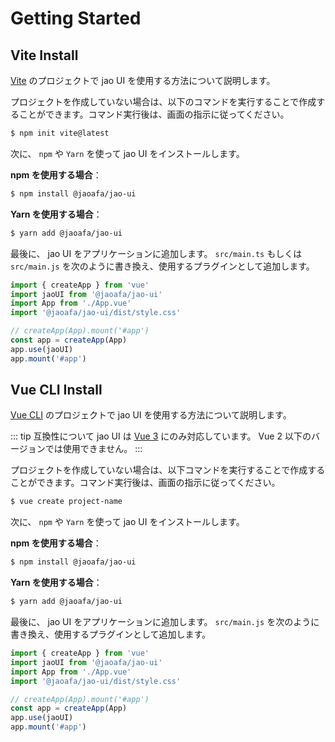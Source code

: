 # Getting Started

## Vite Install

[Vite](https://ja.vitejs.dev/) のプロジェクトで jao UI を使用する方法について説明します。

プロジェクトを作成していない場合は、以下のコマンドを実行することで作成することができます。コマンド実行後は、画面の指示に従ってください。

```bash
$ npm init vite@latest
```

次に、 `npm` や `Yarn` を使って jao UI をインストールします。

**npm を使用する場合**：

```bash
$ npm install @jaoafa/jao-ui
```

**Yarn を使用する場合**：

```bash
$ yarn add @jaoafa/jao-ui
```

最後に、 jao UI をアプリケーションに追加します。 `src/main.ts` もしくは `src/main.js` を次のように書き換え、使用するプラグインとして追加します。

```typescript
import { createApp } from 'vue'
import jaoUI from '@jaoafa/jao-ui'
import App from './App.vue'
import '@jaoafa/jao-ui/dist/style.css'

// createApp(App).mount('#app')
const app = createApp(App)
app.use(jaoUI)
app.mount('#app')
```

## Vue CLI Install

[Vue CLI](https://cli.vuejs.org/) のプロジェクトで jao UI を使用する方法について説明します。

::: tip 互換性について
jao UI は [Vue 3](https://v3.ja.vuejs.org/) にのみ対応しています。 Vue 2 以下のバージョンでは使用できません。
:::

プロジェクトを作成していない場合は、以下コマンドを実行することで作成することができます。コマンド実行後は、画面の指示に従ってください。

```bash
$ vue create project-name
```

次に、 `npm` や `Yarn` を使って jao UI をインストールします。

**npm を使用する場合**：

```bash
$ npm install @jaoafa/jao-ui
```

**Yarn を使用する場合**：

```bash
$ yarn add @jaoafa/jao-ui
```

最後に、 jao UI をアプリケーションに追加します。 `src/main.js` を次のように書き換え、使用するプラグインとして追加します。

```typescript
import { createApp } from 'vue'
import jaoUI from '@jaoafa/jao-ui'
import App from './App.vue'
import '@jaoafa/jao-ui/dist/style.css'

// createApp(App).mount('#app')
const app = createApp(App)
app.use(jaoUI)
app.mount('#app')
```
